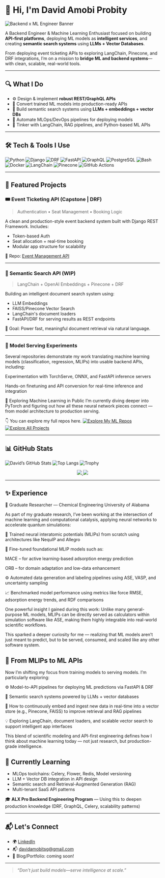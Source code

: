 # 👋 Hi, I'm David Amobi Probity

![Backend x ML Engineer Banner]([https://your_banner_image_url_here.com](https://media.licdn.com/dms/image/v2/D4D16AQHxL6yKFuKbAg/profile-displaybackgroundimage-shrink_350_1400/B4DZX6pR9eG8Ac-/0/1743666881214?e=1756339200&v=beta&t=gtL07WcDsRHCvJf8PhUCfZ80ZWdYQ6HU0O0VdS0HbnU))

A Backend Engineer & Machine Learning Enthusiast focused on building **API-first platforms**, deploying ML models as **intelligent services**, and creating **semantic search systems** using **LLMs + Vector Databases**.

From deploying event ticketing APIs to exploring LangChain, Pinecone, and DRF integrations, I’m on a mission to **bridge ML and backend systems**—with clean, scalable, real-world tools.

---

## 🔍 What I Do

- ⚙️ Design & implement **robust REST/GraphQL APIs**
- 🤖 Convert trained ML models into production-ready APIs
- 🧠 Build semantic search systems using **LLMs + embeddings + vector DBs**
- 🚀 Automate MLOps/DevOps pipelines for deploying models
- 🧪 Tinker with LangChain, RAG pipelines, and Python-based ML APIs

---

## 🛠 Tech & Tools I Use

![Python](https://img.shields.io/badge/Python-3670A0?style=for-the-badge&logo=python&logoColor=white)
![Django](https://img.shields.io/badge/Django-092E20?style=for-the-badge&logo=django&logoColor=white)
![DRF](https://img.shields.io/badge/DRF-ff1709?style=for-the-badge&logo=django&logoColor=white)
![FastAPI](https://img.shields.io/badge/FastAPI-005571?style=for-the-badge&logo=fastapi)
![GraphQL](https://img.shields.io/badge/GraphQL-E10098?style=for-the-badge&logo=graphql&logoColor=white)
![PostgreSQL](https://img.shields.io/badge/PostgreSQL-316192?style=for-the-badge&logo=postgresql&logoColor=white)
![Bash](https://img.shields.io/badge/Bash-121011?style=for-the-badge&logo=gnu-bash&logoColor=white)
![Docker](https://img.shields.io/badge/Docker-2496ED?style=for-the-badge&logo=docker&logoColor=white)
![LangChain](https://img.shields.io/badge/Langchain-black?style=for-the-badge)
![Pinecone](https://img.shields.io/badge/Pinecone-2684FF?style=for-the-badge)
![GitHub Actions](https://img.shields.io/badge/GitHub_Actions-2088FF?style=for-the-badge&logo=github-actions&logoColor=white)


---

## 🚀 Featured Projects

### 🎟 Event Ticketing API (Capstone | DRF)
> Authentication • Seat Management • Booking Logic

A clean and production-style event backend system built with Django REST Framework. Includes:
- Token-based Auth
- Seat allocation + real-time booking
- Modular app structure for scalability

📂 Repo: [Event Management API](https://github.com/dprobity/events_api)

---

### 🔎 Semantic Search API (WIP)
> LangChain + OpenAI Embeddings + Pinecone + DRF

Building an intelligent document search system using:
- LLM Embeddings
- FAISS/Pinecone Vector Search
- LangChain's document loaders
- FastAPI/DRF for serving results as REST endpoints

🔬 Goal: Power fast, meaningful document retrieval via natural language.

---

### 🧪 Model Serving Experiments
Several repositories demonstrate my work translating machine learning models (classification, regression, MLIPs) into usable backend APIs, including:

Experimentation with TorchServe, ONNX, and FastAPI inference servers

Hands-on finetuning and API conversion for real-time inference and integration

🚧 Exploring Machine Learning in Public
I’m currently diving deeper into PyTorch and figuring out how all these neural network pieces connect — from model architecture to production serving.

👇 You can explore my full repos here.
[![Explore My ML Repos](https://img.shields.io/badge/-Explore%20My%20ML%20Repos-blue?style=for-the-badge)](https://github.com/dprobity?tab=repositories)
[![Explore All Projects](https://img.shields.io/badge/-Explore%20All%20Projects-0d1117?style=for-the-badge&logo=github&logoColor=white)](https://github.com/dprobity?tab=repositories)

---

## 📊 GitHub Stats

![David’s GitHub Stats](https://github-readme-stats.vercel.app/api?username=dprobity&show_icons=true&theme=radical)
![Top Langs](https://github-readme-stats.vercel.app/api/top-langs/?username=dprobity&layout=compact&theme=radical)
![Trophy](https://github-profile-trophy.vercel.app/?username=dprobity&theme=flat)

<p align="center">
  <a href="https://github.com/dprobity?tab=repositories&q=ml">
    <img src="https://img.shields.io/badge/-Explore%20ML%20Projects-0d1117?style=for-the-badge&logo=github&logoColor=white" />
  </a>
  <a href="https://github.com/dprobity?tab=repositories&q=api">
    <img src="https://img.shields.io/badge/-Explore%20Backend%20Projects-092E20?style=for-the-badge&logo=django&logoColor=white" />
  </a>
</p>


---


## ✨ Experience
🔬 Graduate Researcher — Chemical Engineering
University of Alabama

As part of my graduate research, I’ve been working at the intersection of machine learning and computational catalysis, applying neural networks to accelerate quantum simulations:

🧠 Trained neural interatomic potentials (MLIPs) from scratch using architectures like NequIP and Allegro

🔁 Fine-tuned foundational MLIP models such as:

MACE – for active learning-based adsorption energy prediction

ORB – for domain adaptation and low-data enhancement

⚙️ Automated data generation and labeling pipelines using ASE, VASP, and uncertainty sampling

📈 Benchmarked model performance using metrics like force RMSE, adsorption energy trends, and RDF comparisons

One powerful insight I gained during this work:
Unlike many general-purpose ML models, MLIPs can be directly served as calculators within simulation software like ASE, making them highly integrable into real-world scientific workflows.

This sparked a deeper curiosity for me — realizing that ML models aren’t just meant to predict, but to be served, consumed, and scaled like any other software system.

## 🚧 From MLIPs to ML APIs
Now I’m shifting my focus from training models to serving models. I’m particularly exploring:

⚙️ Model-to-API pipelines for deploying ML predictions via FastAPI & DRF

🔎 Semantic search systems powered by LLMs + vector databases

🔄 How to continuously embed and ingest new data in real-time into a vector store (e.g., Pinecone, FAISS) to improve retrieval and RAG pipelines

💡 Exploring LangChain, document loaders, and scalable vector search to support intelligent app interfaces

This blend of scientific modeling and API-first engineering defines how I think about machine learning today — not just research, but production-grade intelligence.

## 🧭 Currently Learning

- MLOps toolchains: Celery, Flower, Redis, Model versioning
- LLM + Vector DB integration in API design
- Semantic search and Retrieval-Augmented Generation (RAG)
- Multi-tenant SaaS API patterns

🎓 **ALX Pro Backend Engineering Program** — Using this to deepen production knowledge (DRF, GraphQL, Celery, scalability patterns)

---

## 📬 Let's Connect

- 🌍 [LinkedIn](https://linkedin.com/in/your-link)
- 📬 davidamobitsg@gmail.com
- 🧠 Blog/Portfolio: coming soon!

---

> *“Don’t just build models—serve intelligence at scale.”*

